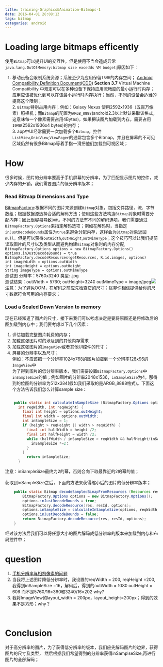 ```yaml
---
title: training-Graphics&Animation-Bitmaps-1
date: 2016-04-01 20:08:13
tags: bitmap
categories: android
---
```


# Loading large bitmaps efficently

  使用`Bitmap`可以提升UI的交互性，但是使用不当会造成异常`java.lang.OutOfMemory:bitmap size excedds VM budget`;原因如下：  
1. 移动设备会限制系统资源；系统至少为应用保留`16MB`的内存空间；.[Android Compatibility Definition Document(CDD)](http://source.android.com/compatibility/downloads.html#android-60) <strong>Section 3.7</Strong> Virtual Machine  Compatibility 中规定可以在多种设备下保持应用流畅度的最小运行时内存；应用应该被优化到可以在该最小运行时内存执行；当然，不同的设备会适当的提高这个限制；<br>2. `Bitmap`特别占用内存；例如：Galaxy Nexus 使用2592x1936（五百万像素）照相机；而`Bitmap`的配置为`ARGB_8888`(android2.3以上默认采取该格式，这意味每一个像素需要占用4Bytes)，如果把该图片加载到内存，需要占用`19MB`(2592x1936x4 bytes)的内存；<br>3. app中UI经常需要一次加载多个`Bitmap`，控件`ListView`,`GridView`,`ViewPager`的通常包含多个Bitmap，并且在屏幕的不可见区域仍然有很多Bitmap等着手指一滑把他们加载到可视区域；



# How

很多时候，图片的分辨率要高于手机屏幕的分辨率，为了匹配显示图片的控件，减少内存的开销，我们需要图片的低分辨率版本；<br>
### Read Bitmap Dimensions and Type<br>
[BitmapFactory](http://developer.android.com/intl/zh-cn/reference/android/graphics/BitmapFactory.html):根据不同的图片来源创建`Bitmap`对象，包括文件路径，流，字节数组；根据数据源选择合适的解码方法；使用这些方法构造`Bitmap`对象时需要分配内存；因此很容易导致`OOM`。不同的方法有不同的解码选项，我们需要通过`BitmapFactory.Options`来指定解码选项；例如在解码时，当指定`inJustDecodeBounds`属性为`true`来避免分配内存，这样会为`Bitmap`对象返回`null`，但是可以获得`outWidth`,`outHeight`,`outMimeType`；这个技巧可以让我们提前读取图片的尺寸以及类型从而避免构建`Bitmap`对象时的内存分配;<br>
`BitmapFactory.Options options = new BitmapFactory.Options()`<br>`options.inJustDecodeBounds = true`<br>`BitmapFactory.decodeResources(getResources, R.id.images, options)`<br>`int imageWidth = options.outWidth`<br>`int imageHeight = options.outHeight`<br>`String imageType = options.outMimeType`<br>测试图 分辨率：5760x3240 类型: .jpg<br>测试结果：outWidth = 5760; outHeight=3240 outMimeType = image/jpeg![](http://img1.gamersky.com/image2010/06/20100626h_246/01.jpg)<br>注意：为了避免OOM，在解码之前应先检查它的尺寸；除非你相信提供给你的尺寸数据符合可用的内存要求；<br>
### Load a Scaled Down Version to memory<br>
现在已经知道了图片的尺寸，接下来我们可以考虑决定是要将原图还是将修改后的图加载到内存中；我们要考虑以下几个因素：<br>
1. 评估加载完整图片耗费的内存；<br>
2. 加载这张图片时的涉及到的其他内存需求<br>
3. 加载这张图片的`ImageView`或者其他UI控件的尺寸；<br>
4. 屏幕的分辨率以及尺寸；<br>例如：不应该把一个分辨率1024x768的图片加载到一个分辨率128x96的`ImageView`中<br>为了得到图片的低分辨率版本，我们需要设置`BitmapFactory.Options`中`inSampleSize`的值；例如图片的分辨率2048x1536，`inSampleSize`为4，那得到的位图的分辨率为512x384(假如我们采取的是ARGB_8888格式)。下面这个方法告诉我们怎么计算sample size：<br>

```java

    public static int calculateInSampleSize (BitmapFactory.Options options,   
      int reqWidth, int reqHeight) {
        final int height = options.outHeight;
        final int width = options.outWidth;
        int inSampleSize = 1;
        if (height > reqHeight || width > reqWidth) {
          final int halfWidth = height /2;
          final int halfHeight = width /2;
          while (halfWidth / inSampleSize > reqWidth && halfHeight/inSampleSize> reqHeight) {
            inSampleSize *=2；
          }
        }
          return inSampleSize;
      }  

```

注意：inSampleSize最终为2的幂，否则会向下取最靠近的2的幂的值；<br><br>
获取到inSampleSize之后，下面的方法来获得缩小后的图片的低分辨率版本；

```java
	public static Bitmap decodeSampledBimapFromResources (Resources res, int resId, int reqWidth, int reqHeight) {
		BitmapFactory.Options options = new BitmapFactory.Options();
		options.inJustDecodeBounds = true;
		BitmapFactory.decodeResource(res, resId, options);
		options.inSampleSize = calculateInSampleSize(options, reqWidth, reqHeight);
		options.inJustDecodeBounds = false;
		return BitmapFactory.decodeResource(res, resId, options);
	}
```

经过该方法后我们可以将任意大小的图片解码成低分辨率的版本来加载到内存和布局控件中；



# question

1. [手机分辨率与相机像素的问题](http://mobile.163.com/14/0421/08/9QBDVKM7001117A8_all.html)
2. 当我将上述图片降低分辨率时，我设置的reqWidth = 200, reqHeight =200, 我得到inSampleSize =16，解码后，得到的outWidth = 1080 outHeight = 606 而不是5760/16=360和3240/16=202   why?
3. 我将ImageView的layout_width = 200px，layout_height=200px；得到的效果不是方形；why？
<br>

# Conclusion

 对于高分辨率的图片，为了获得低分辨率的版本，我们应先解码图片的边界，获得图片的尺寸及类型， 然后根据我们希望得到的分辨率获得inSamplseSize,再进行图片的全部解码；
